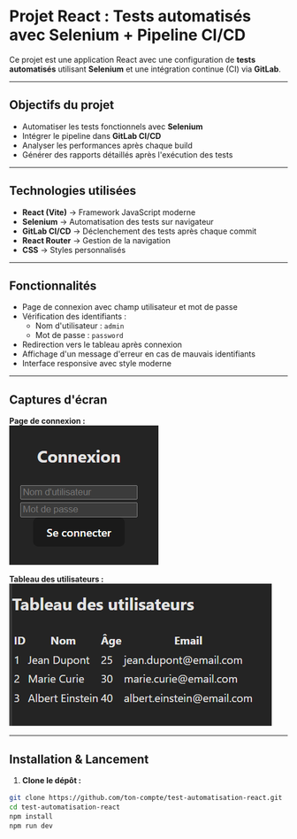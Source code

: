 # Projet React : Tests automatisés avec Selenium + Pipeline CI/CD

Ce projet est une application React avec une configuration de **tests automatisés** utilisant **Selenium** et une intégration continue (CI) via **GitLab**.

---

## Objectifs du projet  
- Automatiser les tests fonctionnels avec **Selenium**  
- Intégrer le pipeline dans **GitLab CI/CD**  
- Analyser les performances après chaque build  
- Générer des rapports détaillés après l'exécution des tests  

---

## Technologies utilisées  
- **React (Vite)** → Framework JavaScript moderne  
- **Selenium** → Automatisation des tests sur navigateur  
- **GitLab CI/CD** → Déclenchement des tests après chaque commit  
- **React Router** → Gestion de la navigation  
- **CSS** → Styles personnalisés  

---

## Fonctionnalités  
- Page de connexion avec champ utilisateur et mot de passe  
- Vérification des identifiants :  
   - Nom d'utilisateur : `admin`  
   - Mot de passe : `password`  
- Redirection vers le tableau après connexion  
- Affichage d'un message d'erreur en cas de mauvais identifiants  
- Interface responsive avec style moderne  

---

## Captures d'écran  
**Page de connexion :**  
![Connexion](./src/img/connexion.png)  

**Tableau des utilisateurs :**  
![Tableau](./src/img/tableau.png)  

---

## Installation & Lancement  
1. **Clone le dépôt :**  
```bash
git clone https://github.com/ton-compte/test-automatisation-react.git
cd test-automatisation-react
npm install
npm run dev

